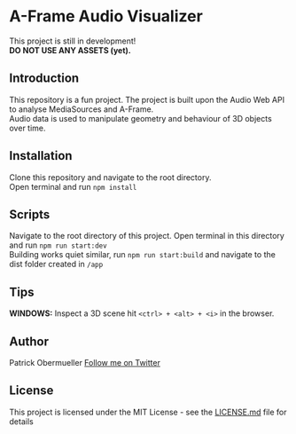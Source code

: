 # A-Frame Audio Visualizer
This project is still in development!  
**DO NOT USE ANY ASSETS (yet).**

## Introduction
This repository is a fun project. The project is built upon the Audio Web API to analyse MediaSources and A-Frame.  
Audio data is used to manipulate geometry and behaviour of 3D objects over time. 

## Installation
Clone this repository and navigate to the root directory.  
Open terminal and run ```npm install```

## Scripts
Navigate to the root directory of this project.
Open terminal in this directory and run ```npm run start:dev```  
Building works quiet similar, run ```npm run start:build``` and navigate to the dist folder created in ```/app```

## Tips
**WINDOWS:** Inspect a 3D scene hit ```<ctrl> + <alt> + <i>``` in the browser. 

## Author

Patrick Obermueller [Follow me on Twitter](https://twitter.com/p4dd9)

## License

This project is licensed under the MIT License - see the [LICENSE.md](LICENSE.md) file for details
